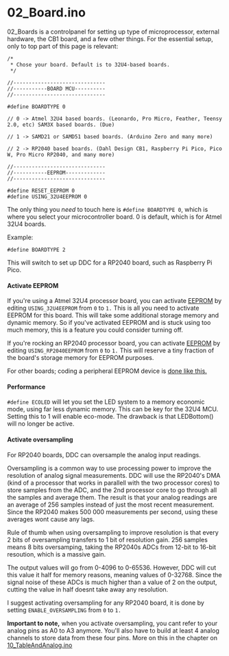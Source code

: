 # 02\_Board.ino

02\_Boards is a controlpanel for setting up type of microprocessor, external hardware, the CB1 board, and a few other things. For the essential setup, only to top part of this page is relevant:

```
/*
 * Chose your board. Default is to 32U4-based boards. 
 */

//------------------------------
//-----------BOARD MCU----------
//------------------------------

#define BOARDTYPE 0

// 0 -> Atmel 32U4 based boards. (Leonardo, Pro Micro, Feather, Teensy 2.0, etc) SAM3X based boards. (Due)

// 1 -> SAMD21 or SAMD51 based boards. (Arduino Zero and many more)

// 2 -> RP2040 based boards. (Dahl Design CB1, Raspberry Pi Pico, Pico W, Pro Micro RP2040, and many more)

//------------------------------
//-----------EEPROM-------------
//------------------------------

#define RESET_EEPROM 0
#define USING_32U4EEPROM 0
```

The only thing you _need_ to touch here is `#define BOARDTYPE 0`, which is where you select your microcontroller board. 0 is default, which is for Atmel 32U4 boards.&#x20;

Example:

`#define BOARDTYPE 2`

This will switch to set up DDC for a RP2040 board, such as Raspberry Pi Pico.

#### Activate EEPROM

If you're using a Atmel 32U4 processor board, you can activate [EEPROM](../../1.-project-planning/eeprom.md) by editing `USING_32U4EEPROM` from `0` to `1.` This is all you need to activate EEPROM for this board. This will take some additional storage memory and dynamic memory. So if you've activated EEPROM and is stuck using too much memory, this is a feature you could consider turning off.&#x20;

If you're rocking an RP2040 processor board, you can activate [EEPROM](../../1.-project-planning/eeprom.md) by editing `USING_RP2040EEPROM` from `0` to `1.` This will reserve a tiny fraction of the board's storage memory for EEPROM purposes.&#x20;

For other boards; coding a peripheral EEPROM device is [done like this.](../peripherals/i2c-devices/cat24c512.md)&#x20;

#### Performance

`#define ECOLED` will let you set the LED system to a memory economic mode, using far less dynamic memory. This can be key for the 32U4 MCU. Setting this to 1 will enable eco-mode. The drawback is that LEDBottom() will no longer be active.&#x20;

#### **Activate oversampling**

For RP2040 boards, DDC can oversample the analog input readings.&#x20;

Oversampling is a common way to use processing power to improve the resolution of analog signal measurements. DDC will use the RP2040's DMA (kind of a processor that works in parallell with the two processor cores) to store samples from the ADC, and the 2nd processor core to go through all the samples and average them. The result is that your analog readings are an average of 256 samples instead of just the most recent measurement. Since the RP2040 makes 500 000 measurements per second, using these averages wont cause any lags.&#x20;

Rule of thumb when using oversampling to improve resolution is that every 2 bits of oversampling transfers to 1 bit of resolution gain. 256 samples means 8 bits oversamping, taking the RP2040s ADCs from 12-bit to 16-bit resoution, which is a massive gain.&#x20;

The output values will go from 0-4096 to 0-65536. However, DDC will cut this value it half for memory reasons, meaning values of 0-32768. Since the signal noise of these ADCs is much higher than a value of 2 on the output, cutting the value in half doesnt take away any resolution.&#x20;

I suggest activating oversampling for any RP2040 board, it is done by setting `ENABLE_OVERSAMPLING` from `0` to `1.`

**Important to note,** when you activate oversampling, you cant refer to your analog pins as A0 to A3 anymore. You'll also have to build at least 4 analog channels to store data from these four pins. More on this in the chapter on [10\_TableAndAnalog.ino](10_matrixandanalog.ino/)

